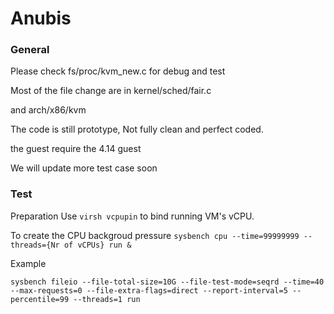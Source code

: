 # Anubis
### General
Please check fs/proc/kvm_new.c for debug and test

Most of the file change are in kernel/sched/fair.c 

and arch/x86/kvm 

The code is still prototype, Not fully clean and perfect coded. 

the guest require the 4.14 guest 

We will update more test case soon 
### Test
Preparation 
Use `virsh vcpupin` to bind running VM's vCPU.

To create the CPU backgroud pressure `sysbench cpu --time=99999999 --threads={Nr of vCPUs} run &`

Example 
```
sysbench fileio --file-total-size=10G --file-test-mode=seqrd --time=40 --max-requests=0 --file-extra-flags=direct --report-interval=5 --percentile=99 --threads=1 run

```
